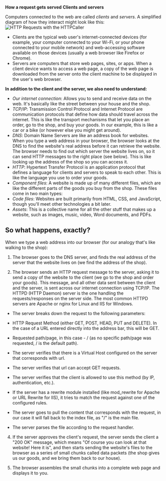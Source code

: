 **How a request gets served**
**Clients and servers**

Computers connected to the web are called  *clients*  and  *servers*. A simplified diagram of how they interact might look like this:
![HTTP Requests with the HTTPCaller](https://community.safe.com/servlet/rtaImage?eid=ka14Q000000slxk&feoid=00N30000006n8wU&refid=0EM4Q000001LoaT)

-   Clients are the typical web user's internet-connected devices (for example, your computer connected to your Wi-Fi, or your phone connected to your mobile network) and web-accessing software available on those devices (usually a web browser like Firefox or Chrome).
-   Servers are computers that store web pages, sites, or apps. When a client device wants to access a web page, a copy of the web page is downloaded from the server onto the client machine to be displayed in the user's web browser.

**In addition to the client and the server, we also need to understand:**

-   *Our internet connection*: Allows you to send and receive data on the web. It's basically like the street between your house and the shop.
-   *TCP/IP*: Transmission Control Protocol and Internet Protocol are communication protocols that define how data should travel across the internet. This is like the transport mechanisms that let you place an order, go to the shop, and buy your goods. In our example, this is like a car or a bike (or however else you might get around).
-   *DNS*: Domain Name Servers are like an address book for websites. When you type a web address in your browser, the browser looks at the DNS to find the website's real address before it can retrieve the website. The browser needs to find out which server the website lives on, so it can send HTTP messages to the right place (see below). This is like looking up the address of the shop so you can access it.
-   *HTTP*: Hypertext Transfer Protocol is an application  protocol  that defines a language for clients and servers to speak to each other. This is like the language you use to order your goods.
-   *Component files*: A website is made up of many different files, which are like the different parts of the goods you buy from the shop. These files come in two main types:
-   *Code files*: Websites are built primarily from HTML, CSS, and JavaScript, though you'll meet other technologies a bit later.
-   *Assets*: This is a collective name for all the other stuff that makes up a website, such as images, music, video, Word documents, and PDFs.

## So what happens, exactly?

When we type a web address into our browser (for our analogy that's like walking to the shop):

1.  The browser goes to the DNS server, and finds the real address of the server that the website lives on (we find the address of the shop).

2.  The browser sends an HTTP request message to the server, asking it to send a copy of the website to the client (we go to the shop and order your goods). This message, and all other data sent between the client and the server, is sent across our internet connection using TCP/IP. The HTTPD (HTTP Daemon) server is the one handling the requests/responses on the server side. The most common HTTPD servers are Apache or nginx for Linux and IIS for Windows.

- The server breaks down the request to the following parameters:
    
-   HTTP Request Method (either GET, POST, HEAD, PUT and DELETE). In the case of a URL entered directly into the address bar, this will be GET.
   
-   Requested path/page, in this case - / (as no specific path/page was requested, / is the default path).
-   The server verifies that there is a Virtual Host configured on the server that corresponds with url.
-   The server verifies that url can accept GET requests.
    
-   The server verifies that the client is allowed to use this method (by IP, authentication, etc.).
    
-   If the server has a rewrite module installed (like mod_rewrite for Apache or URL Rewrite for IIS), it tries to match the request against one of the configured rules.
    
-   The server goes to pull the content that corresponds with the request, in our case it will fall back to the index file, as "/" is the main file.
    
-   The server parses the file according to the request handler. 
4.  If the server approves the client's request, the server sends the client a "200 OK" message, which means "Of course you can look at that website! Here it is", and then starts sending the website's files to the browser as a series of small chunks called data packets (the shop gives us our goods, and we bring them back to our house).

5.  The browser assembles the small chunks into a complete web page and displays it to you.